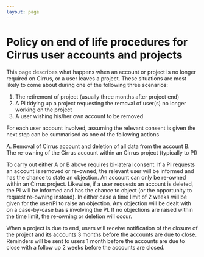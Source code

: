 ```yaml
---
layout: page
---
```


Policy on end of life procedures for Cirrus user accounts and projects
======================================================================

This page describes what happens when an account or project is no longer
required on Cirrus, or a user leaves a project. These situations are
most likely to come about during one of the following three scenarios:

1.  The retirement of project (usually three months after project end)
2.  A PI tidying up a project requesting the removal of user(s) no
    longer working on the project
3.  A user wishing his/her own account to be removed

For each user account involved, assuming the relevant consent is given
the next step can be summarised as one of the following actions

A.  Removal of Cirrus account and deletion of all data from the account
B.  The re-owning of the Cirrus account within an Cirrus project
    (typically to PI)

To carry out either A or B above requires bi-lateral consent: If a PI
requests an account is removed or re-owned, the relevant user will be
informed and has the chance to state an objection. An account can only
be re-owned within an Cirrus project. Likewise, if a user requests an
account is deleted, the PI will be informed and has the chance to object
(or the opportunity to request re-owning instead). In either case a time
limit of 2 weeks will be given for the user/PI to raise an objection.
Any objection will be dealt with on a case-by-case basis involving the
PI. If no objections are raised within the time limit, the re-owning or
deletion will occur.

When a project is due to end, users will receive notification of the
closure of the project and its accounts 3 months before the accounts are
due to close. Reminders will be sent to users 1 month before the
accounts are due to close with a follow up 2 weeks before the accounts
are closed.
